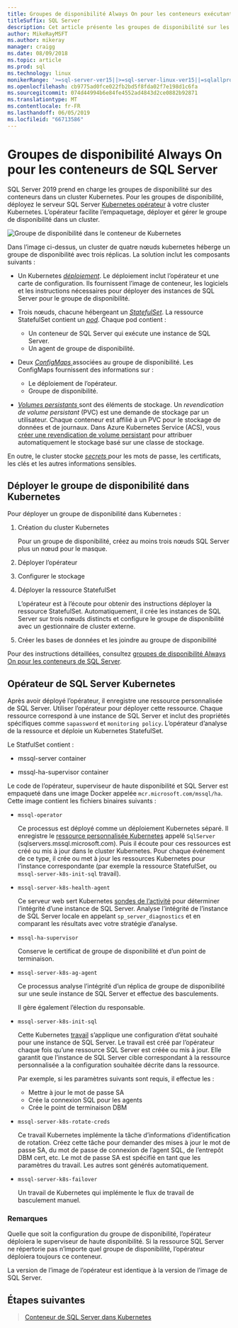 ```yaml
---
title: Groupes de disponibilité Always On pour les conteneurs exécutant Linux
titleSuffix: SQL Server
description: Cet article présente les groupes de disponibilité sur les conteneurs de SQL Server
author: MikeRayMSFT
ms.author: mikeray
manager: craigg
ms.date: 08/09/2018
ms.topic: article
ms.prod: sql
ms.technology: linux
monikerRange: '>=sql-server-ver15||>=sql-server-linux-ver15||=sqlallproducts-allversions'
ms.openlocfilehash: cb9775ad0fce022fb2bd5f8fda02f7e198d1c6fa
ms.sourcegitcommit: 074d44994b6e84fe4552ad4843d2ce0882b92871
ms.translationtype: MT
ms.contentlocale: fr-FR
ms.lasthandoff: 06/05/2019
ms.locfileid: "66713586"
---
```

# <a name="always-on-availability-groups-for-sql-server-containers"></a>Groupes de disponibilité Always On pour les conteneurs de SQL Server

SQL Server 2019 prend en charge les groupes de disponibilité sur des conteneurs dans un cluster Kubernetes. Pour les groupes de disponibilité, déployez le serveur SQL Server [Kubernetes opérateur](https://coreos.com/blog/introducing-operators.html) à votre cluster Kubernetes. L’opérateur facilite l’empaquetage, déployer et gérer le groupe de disponibilité dans un cluster.

![Groupe de disponibilité dans le conteneur de Kubernetes](media/tutorial-sql-server-ag-containers-kubernetes/KubernetesCluster.png)

Dans l’image ci-dessus, un cluster de quatre nœuds kubernetes héberge un groupe de disponibilité avec trois réplicas. La solution inclut les composants suivants :

* Un Kubernetes [ *déploiement*](https://kubernetes.io/docs/concepts/workloads/controllers/deployment/). Le déploiement inclut l’opérateur et une carte de configuration. Ils fournissent l’image de conteneur, les logiciels et les instructions nécessaires pour déployer des instances de SQL Server pour le groupe de disponibilité.

* Trois nœuds, chacune hébergeant un [ *StatefulSet*](https://kubernetes.io/docs/concepts/workloads/controllers/statefulset/). La ressource StatefulSet contient un [ *pod*](https://kubernetes.io/docs/concepts/workloads/pods/pod-overview/). Chaque pod contient :
  * Un conteneur de SQL Server qui exécute une instance de SQL Server.
  * Un agent de groupe de disponibilité. 

* Deux [ *ConfigMaps* ](https://kubernetes.io/docs/tasks/configure-pod-container/configure-pod-configmap/) associées au groupe de disponibilité. Les ConfigMaps fournissent des informations sur :
  * Le déploiement de l’opérateur.
  * Groupe de disponibilité.

 * [*Volumes persistants* ](https://kubernetes.io/docs/concepts/storage/persistent-volumes/) sont des éléments de stockage. Un *revendication de volume persistant* (PVC) est une demande de stockage par un utilisateur. Chaque conteneur est affilié à un PVC pour le stockage de données et de journaux. Dans Azure Kubernetes Service (ACS), vous [créer une revendication de volume persistant](https://docs.microsoft.com/azure/aks/azure-disks-dynamic-pv) pour attribuer automatiquement le stockage basé sur une classe de stockage.


En outre, le cluster stocke [ *secrets* ](https://kubernetes.io/docs/concepts/configuration/secret/) pour les mots de passe, les certificats, les clés et les autres informations sensibles.

## <a name="deploy-the-availability-group-in-kubernetes"></a>Déployer le groupe de disponibilité dans Kubernetes

Pour déployer un groupe de disponibilité dans Kubernetes :

1. Création du cluster Kubernetes

   Pour un groupe de disponibilité, créez au moins trois nœuds SQL Server plus un nœud pour le masque.

1. Déployer l’opérateur

1. Configurer le stockage

1. Déployer la ressource StatefulSet

   L’opérateur est à l’écoute pour obtenir des instructions déployer la ressource StatefulSet. Automatiquement, il crée les instances de SQL Server sur trois nœuds distincts et configure le groupe de disponibilité avec un gestionnaire de cluster externe.

1. Créer les bases de données et les joindre au groupe de disponibilité

Pour des instructions détaillées, consultez [groupes de disponibilité Always On pour les conteneurs de SQL Server](sql-server-ag-kubernetes.md).

## <a name="sql-server-kubernetes-operator"></a>Opérateur de SQL Server Kubernetes

Après avoir déployé l’opérateur, il enregistre une ressource personnalisée de SQL Server. Utiliser l’opérateur pour déployer cette ressource.  Chaque ressource correspond à une instance de SQL Server et inclut des propriétés spécifiques comme `sapassword` et `monitoring policy`. L’opérateur d’analyse de la ressource et déploie un Kubernetes StatefulSet.

Le StatfulSet contient :

* mssql-server container

* mssql-ha-supervisor container

Le code de l’opérateur, superviseur de haute disponibilité et SQL Server est empaqueté dans une image Docker appelée `mcr.microsoft.com/mssql/ha`. Cette image contient les fichiers binaires suivants :

* `mssql-operator`

    Ce processus est déployé comme un déploiement Kubernetes séparé. Il enregistre le [ressource personnalisée Kubernetes](https://kubernetes.io/docs/concepts/extend-kubernetes/api-extension/custom-resources/) appelé `SqlServer` (sqlservers.mssql.microsoft.com). Puis il écoute pour ces ressources est créé ou mis à jour dans le cluster Kubernetes. Pour chaque événement de ce type, il crée ou met à jour les ressources Kubernetes pour l’instance correspondante (par exemple la ressource StatefulSet, ou `mssql-server-k8s-init-sql` travail).

* `mssql-server-k8s-health-agent`

    Ce serveur web sert Kubernetes [sondes de l’activité](https://kubernetes.io/docs/tasks/configure-pod-container/configure-liveness-readiness-probes/) pour déterminer l’intégrité d’une instance de SQL Server. Analyse l’intégrité de l’instance de SQL Server locale en appelant `sp_server_diagnostics` et en comparant les résultats avec votre stratégie d’analyse.

* `mssql-ha-supervisor`

   Conserve le certificat de groupe de disponibilité et d’un point de terminaison. 

* `mssql-server-k8s-ag-agent`
  
    Ce processus analyse l’intégrité d’un réplica de groupe de disponibilité sur une seule instance de SQL Server et effectue des basculements.

    Il gère également l’élection du responsable.

* `mssql-server-k8s-init-sql`
  
    Cette Kubernetes [travail](https://kubernetes.io/docs/concepts/workloads/controllers/jobs-run-to-completion/) s’applique une configuration d’état souhaité pour une instance de SQL Server. Le travail est créé par l’opérateur chaque fois qu’une ressource SQL Server est créée ou mis à jour. Elle garantit que l’instance de SQL Server cible correspondant à la ressource personnalisée a la configuration souhaitée décrite dans la ressource.

    Par exemple, si les paramètres suivants sont requis, il effectue les :
  * Mettre à jour le mot de passe SA
  * Crée la connexion SQL pour les agents
  * Crée le point de terminaison DBM

* `mssql-server-k8s-rotate-creds`
  
    Ce travail Kubernetes implémente la tâche d’informations d’identification de rotation. Créez cette tâche pour demander des mises à jour le mot de passe SA, du mot de passe de connexion de l’agent SQL, de l’entrepôt DBM cert, etc. Le mot de passe SA est spécifié en tant que les paramètres du travail. Les autres sont générés automatiquement.

* `mssql-server-k8s-failover`

   Un travail de Kubernetes qui implémente le flux de travail de basculement manuel.

### <a name="notes"></a>Remarques

Quelle que soit la configuration du groupe de disponibilité, l’opérateur déploiera le superviseur de haute disponibilité. Si la ressource SQL Server ne répertorie pas n’importe quel groupe de disponibilité, l’opérateur déploiera toujours ce conteneur.

La version de l’image de l’opérateur est identique à la version de l’image de SQL Server.

## <a name="next-steps"></a>Étapes suivantes

> [Conteneur de SQL Server dans Kubernetes](tutorial-sql-server-containers-kubernetes.md)

